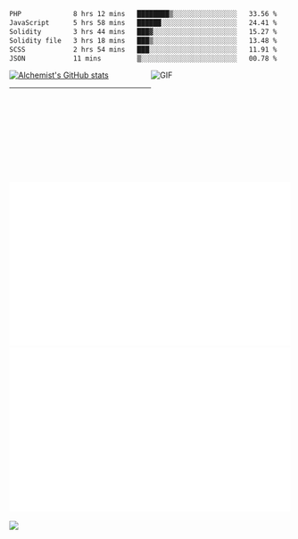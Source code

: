 <!--START_SECTION:waka-->

```text
PHP             8 hrs 12 mins   ████████▒░░░░░░░░░░░░░░░░   33.56 %
JavaScript      5 hrs 58 mins   ██████░░░░░░░░░░░░░░░░░░░   24.41 %
Solidity        3 hrs 44 mins   ███▓░░░░░░░░░░░░░░░░░░░░░   15.27 %
Solidity file   3 hrs 18 mins   ███▒░░░░░░░░░░░░░░░░░░░░░   13.48 %
SCSS            2 hrs 54 mins   ███░░░░░░░░░░░░░░░░░░░░░░   11.91 %
JSON            11 mins         ▒░░░░░░░░░░░░░░░░░░░░░░░░   00.78 %
```

<!--END_SECTION:waka-->

[![Alchemist's GitHub stats](https://github-readme-stats.vercel.app/api?username=DrMaxis&show_icons=true&theme=outrun&count_private=true)](#)
<img align="right" alt="GIF" src="https://user-images.githubusercontent.com/5355808/139111924-210cc6fa-9fb1-4dac-929d-6324a5836a92.gif" width="250" height="200" />
<hr />

![](https://raw.githubusercontent.com/DrMaxis/github-stats-transparent/output/generated/overview.svg)
![](https://raw.githubusercontent.com/DrMaxis/github-stats-transparent/output/generated/languages.svg)

 
<a href="https://count.getloli.com/"><img src="https://count.getloli.com/get/@:maxis-the-alchemist?theme=rule34"></a>
<!-- https://count.getloli.com/get/@alchemist?theme=rule34 -->
<br>
